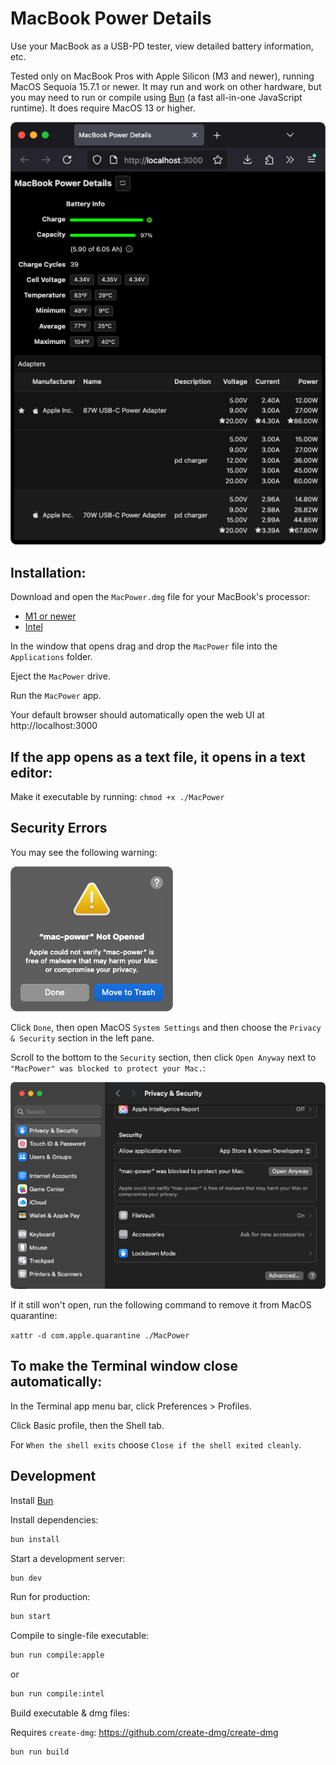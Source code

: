 # MacBook Power Details

Use your MacBook as a USB-PD tester, view detailed battery information, etc.

Tested only on MacBook Pros with Apple Silicon (M3 and newer), running MacOS Sequoia 15.7.1 or newer. It may run and work on other hardware, but you may need to run or compile using [Bun](https://bun.com) (a fast all-in-one JavaScript runtime). It does require MacOS 13 or higher.

![Web Page Screensot](images/screenshot.png)

## Installation:

Download and open the `MacPower.dmg` file for your MacBook's processor:

- [M1 or newer](builds/dmg/apple/MacPower.dmg)
- [Intel](builds/dmg/intel/MacPower.dmg)

In the window that opens drag and drop the `MacPower` file into the `Applications` folder.

Eject the `MacPower` drive.

Run the `MacPower` app.

Your default browser should automatically open the web UI at http://localhost:3000

## If the app opens as a text file, it opens in a text editor:

Make it executable by running: `chmod +x ./MacPower`

## Security Errors

You may see the following warning:

![not opened warning](images/not-opened.png)

Click `Done`, then open MacOS `System Settings` and then choose the `Privacy & Security` section in the left pane.

Scroll to the bottom to the `Security` section, then click `Open Anyway` next to `"MacPower" was blocked to protect your Mac.`:

![not opened warning](images/open-anyway.png)

If it still won't open, run the following command to remove it from MacOS quarantine:

`xattr -d com.apple.quarantine ./MacPower`

## To make the Terminal window close automatically:

In the Terminal app menu bar, click Preferences > Profiles.

Click Basic profile, then the Shell tab.

For `When the shell exits` choose `Close if the shell exited cleanly`.

## Development

Install [Bun](https://bun.com)

Install dependencies:

```bash
bun install
```

Start a development server:

```bash
bun dev
```

Run for production:

```bash
bun start
```

Compile to single-file executable:

```bash
bun run compile:apple
```

or

```bash
bun run compile:intel
```

Build executable & dmg files:

Requires `create-dmg`: https://github.com/create-dmg/create-dmg

```bash
bun run build
```

